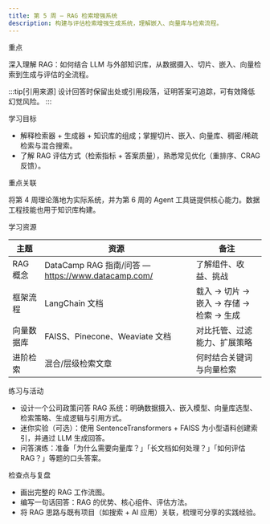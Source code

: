 ```yaml
---
title: 第 5 周 — RAG 检索增强系统
description: 构建与评估检索增强生成系统，理解嵌入、向量库与检索流程。
---
```


重点

深入理解 RAG：如何结合 LLM 与外部知识库，从数据摄入、切片、嵌入、向量检索到生成与评估的全流程。

:::tip[引用来源]
设计回答时保留出处或引用段落，证明答案可追踪，可有效降低幻觉风险。
:::

学习目标

- 解释检索器 + 生成器 + 知识库的组成；掌握切片、嵌入、向量库、稠密/稀疏检索与混合搜索。
- 了解 RAG 评估方式（检索指标 + 答案质量），熟悉常见优化（重排序、CRAG 反馈）。

重点关联

将第 4 周理论落地为实际系统，并为第 6 周的 Agent 工具链提供核心能力。数据工程技能也用于知识库构建。

学习资源

| 主题 | 资源 | 备注 |
| --- | --- | --- |
| RAG 概念 | DataCamp RAG 指南/问答 — https://www.datacamp.com/ | 了解组件、收益、挑战 |
| 框架流程 | LangChain 文档 | 载入 → 切片 → 嵌入 → 存储 → 检索 → 生成 |
| 向量数据库 | FAISS、Pinecone、Weaviate 文档 | 对比托管、过滤能力、扩展策略 |
| 进阶检索 | 混合/层级检索文章 | 何时结合关键词与向量检索 |

练习与活动

- 设计一个公司政策问答 RAG 系统：明确数据摄入、嵌入模型、向量库选型、检索策略、生成逻辑与引用方式。
- 迷你实验（可选）：使用 SentenceTransformers + FAISS 为小型语料创建索引，并通过 LLM 生成回答。
- 问答演练：准备「为什么需要向量库？」「长文档如何处理？」「如何评估 RAG？」等题的口头答案。

检查点与复盘

- 画出完整的 RAG 工作流图。
- 编写一句话回答：RAG 的优势、核心组件、评估方法。
- 将 RAG 思路与既有项目（如搜索 + AI 应用）关联，梳理可分享的实践经验。

